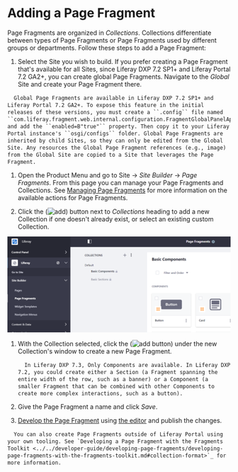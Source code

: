 # Adding a Page Fragment

Page Fragments are organized in *Collections*. Collections differentiate between types of Page Fragments or Page Fragments used by different groups or departments. Follow these steps to add a Page Fragment:

1. Select the Site you wish to build. If you prefer creating a Page Fragment that's available for all Sites, since Liferay DXP 7.2 SP1+ and Liferay Portal 7.2 GA2+, you can create global Page Fragments. Navigate to the *Global* Site and create your Page Fragment there. 

  ```note::
    Global Page Fragments are available in Liferay DXP 7.2 SP1+ and Liferay Portal 7.2 GA2+. To expose this feature in the initial releases of these versions, you must create a ``.config`` file named ``com.liferay.fragment.web.internal.configuration.FragmentGlobalPanelAppConfiguration.config`` and add the ``enabled=B"true"`` property. Then copy it to your Liferay Portal instance's ``osgi/configs`` folder. Global Page Fragments are inherited by child Sites, so they can only be edited from the Global Site. Any resources the Global Page Fragment references (e.g., image) from the Global Site are copied to a Site that leverages the Page Fragment.
  ```

1. Open the Product Menu and go to Site &rarr; *Site Builder* &rarr; *Page Fragments*. From this page you can manage your Page Fragments and Collections. See [Managing Page Fragments](./managing-page-fragments.md) for more information on the available actions for Page Fragments.

1. Click the (![add](../../../images/icon-add.png)) button next to *Collections* heading to add a new Collection if one doesn't already exist, or select an existing custom Collection.

  ![Here is the Page Fragments page with no custom Page Fragments or Collections created.](./adding-a-page-fragment/images/01.png)

1. With the Collection selected, click the (![add button](../../../icon-add.png)) under the new Collection's window to create a new Page Fragment.

    ```note::
      In Liferay DXP 7.3, Only Components are available. In Liferay DXP 7.2, you could create either a Section (a Fragment spanning the entire width of the row, such as a banner) or a Component (a smaller Fragment that can be combined with other Components to create more complex interactions, such as a button).
    ```

1. Give the Page Fragment a name and click *Save*.

1. [Develop the Page Fragment](../../developer-guide/developing-page-fragments/developing-fragments-intro.md) using [the editor](./the-page-fragments-editor.md) and publish the changes.

```note::
  You can also create Page Fragments outside of Liferay Portal using your own tooling. See `Developing a Page Fragment with the Fragments Toolkit <../../developer-guide/developing-page-fragments/developing-page-fragments-with-the-fragments-toolkit.md#collection-format>`_ for more information.
```